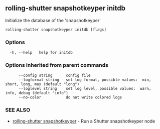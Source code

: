 ## rolling-shutter snapshotkeyper initdb

Initialize the database of the 'snapshotkeyper'

```
rolling-shutter snapshotkeyper initdb [flags]
```

### Options

```
  -h, --help   help for initdb
```

### Options inherited from parent commands

```
      --config string      config file
      --logformat string   set log format, possible values:  min, short, long, max (default "long")
      --loglevel string    set log level, possible values:  warn, info, debug (default "info")
      --no-color           do not write colored logs
```

### SEE ALSO

* [rolling-shutter snapshotkeyper](rolling-shutter_snapshotkeyper.md)	 - Run a Shutter snapshotkeyper node

